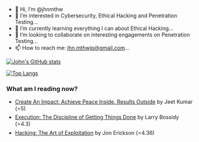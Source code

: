 - 👋 Hi, I’m @jhnmthw
- 👀 I’m interested in Cybersecurity, Ethical Hacking and Penetration Testing...
- 🌱 I’m currently learning everything I can about Ethical Hacking...
- 💞️ I’m looking to collaborate on interesting engagements on Penetration Testing...
- 📫 How to reach me: jhn.mthwjp@gmail.com...

<!---
jhnmthw/jhnmthw is a ✨ special ✨ repository because its `README.md` (this file) appears on your GitHub profile.
You can click the Preview link to take a look at your changes.
--->

[![John's GitHub stats](https://github-readme-stats.vercel.app/api?username=jhnmthw)](https://github.com/anuraghazra/github-readme-stats)


[![Top Langs](https://github-readme-stats.vercel.app/api/top-langs/?username=jhnmthw)](https://github.com/anuraghazra/github-readme-stats)

### What am I reading now?
<!-- GOODREADS-LIST:START -->
- [Create An Impact: Achieve Peace Inside, Results Outside](https://www.goodreads.com/review/show/6191228968?utm_medium=api&utm_source=rss) by Jeet Kumar (⭐️5)
- [Execution: The Discipline of Getting Things Done](https://www.goodreads.com/review/show/3181155574?utm_medium=api&utm_source=rss) by Larry Bossidy (⭐️4.3)
- [Hacking: The Art of Exploitation](https://www.goodreads.com/review/show/4480088914?utm_medium=api&utm_source=rss) by Jon Erickson (⭐️4.36)
<!-- GOODREADS-LIST:END -->


